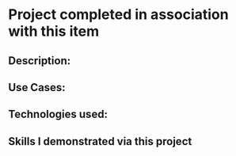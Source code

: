 # Project completed in association with this item
## Description:
## Use Cases:
## Technologies used:
## Skills I demonstrated via this project